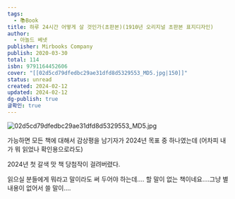 ```yaml
---
tags:
  - 📚Book
title: 하루 24시간 어떻게 살 것인가(초판본)(1910년 오리지널 초판본 표지디자인)
author:
  - 아놀드 베넷
publisher: Mirbooks Company
publish: 2020-03-30
total: 114
isbn: 9791164452606
cover: "[[02d5cd79dfedbc29ae31dfd8d5329553_MD5.jpg|150]]"
status: unread
created: 2024-02-12
updated: 2024-02-12
dg-publish: true
글확인: true
---
```


![02d5cd79dfedbc29ae31dfd8d5329553_MD5.jpg](/img/user/kr/%EA%B8%B0%EB%A1%9D/%EB%8F%85%ED%9B%84%EA%B0%90/assets/%ED%95%98%EB%A3%A8%2024%EC%8B%9C%EA%B0%84%20%EC%96%B4%EB%96%BB%EA%B2%8C%20%EC%82%B4%20%EA%B2%83%EC%9D%B8%EA%B0%80(%EC%B4%88%ED%8C%90%EB%B3%B8)(1910%EB%85%84%20%EC%98%A4%EB%A6%AC%EC%A7%80%EB%84%90%20%EC%B4%88%ED%8C%90%EB%B3%B8%20%ED%91%9C%EC%A7%80%EB%94%94%EC%9E%90%EC%9D%B8)%20-%20%EC%95%84%EB%86%80%EB%93%9C%20%EB%B2%A0%EB%84%B7/image/02d5cd79dfedbc29ae31dfd8d5329553_MD5.jpg)

가능하면 모든 책에 대해서 감상평을 남기자가 2024년 목표 중 하나였는데 (어차피 내가 뭐 읽었나 확인용으로라도)

2024년 첫 갈색 맛 책 당첨작이 걸려버렸다.

읽으실 분들에게 뭐라고 말이라도 써 두어야 하는데…. 할 말이 없는 책이네요….그냥 별 내용이 없어서 쓸 말이….